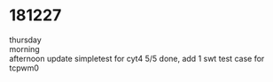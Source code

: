 # 181227

thursday  
morning   
afternoon update simpletest for cyt4 5/5 done, add 1 swt test case for tcpwm0  
